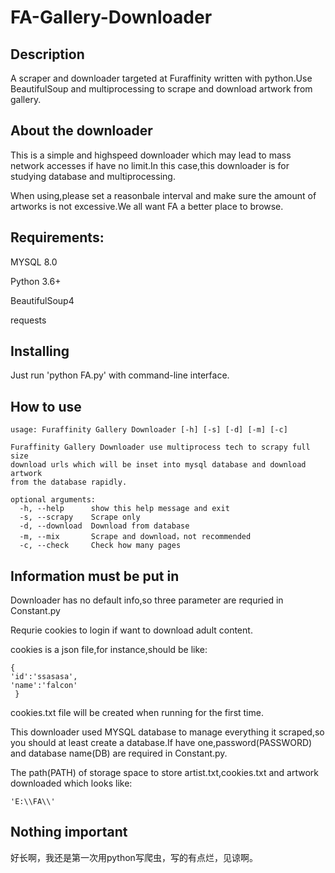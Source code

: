 # FA-Gallery-Downloader
## Description
A scraper and downloader targeted at Furaffinity written with python.Use BeautifulSoup and multiprocessing to scrape and download artwork from gallery.

## About the downloader
This is a simple and highspeed downloader which may lead to mass network accesses if have no limit.In this case,this downloader is for studying database and multiprocessing.

When using,please set a reasonbale interval and make sure the amount of artworks is not excessive.We all want FA a better place to browse.

## Requirements:
MYSQL 8.0

Python 3.6+

BeautifulSoup4

requests

## Installing
Just run 'python FA.py' with command-line interface.

## How to use
```
usage: Furaffinity Gallery Downloader [-h] [-s] [-d] [-m] [-c]

Furaffinity Gallery Downloader use multiprocess tech to scrapy full size
download urls which will be inset into mysql database and download artwork
from the database rapidly.

optional arguments:
  -h, --help      show this help message and exit
  -s, --scrapy    Scrape only
  -d, --download  Download from database
  -m, --mix       Scrape and download，not recommended
  -c, --check     Check how many pages
  ```

## Information must be put in
Downloader has no default info,so three parameter are requried in Constant.py

Requrie cookies to login if want to download adult content.

cookies is a json file,for instance,should be like:
```
{
'id':'ssasasa',
'name':'falcon'
 }
 ```
 
 cookies.txt file will be created when running for the first time.
 
 This downloader used MYSQL database to manage everything it scraped,so you should at least create a database.If have one,password(PASSWORD) and database name(DB) are required in Constant.py.
 
 The path(PATH) of storage space to store artist.txt,cookies.txt and artwork downloaded which looks like:
 
 ```'E:\\FA\\'```

## Nothing important
好长啊，我还是第一次用python写爬虫，写的有点烂，见谅啊。
